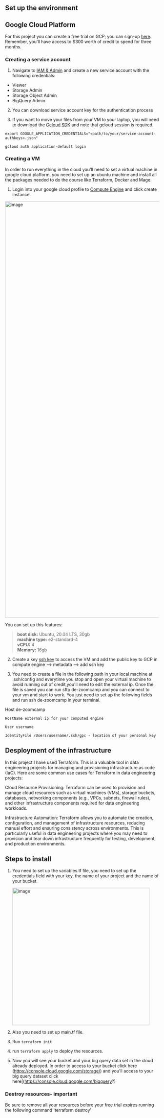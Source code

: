 ## Set up the environment

## Google Cloud Platform

For this project you can create a free trial on GCP; you can sign-up [here](https://cloud.google.com/free). Remember, you'll have access to $300 worth of credit to spend for three months. 

### Creating a service account
1. Navigate to [IAM & Admin](https://console.cloud.google.com/iam-admin/iam?project=de-zoomcamp-test) and create a new service account with the following credentials:

* Viewer
* Storage Admin
* Storage Object Admin
* BigQuery Admin

2. You can download service account key for the authentication process

3. If you want to move your files from your VM to your laptop, you will need to download the [Gcloud SDK](https://cloud.google.com/sdk/docs/install-sdk) and note that gcloud session is required.

```
export GOOGLE_APPLICATION_CREDENTIALS="<path/to/your/service-account-authkeys>.json"

gcloud auth application-default login
```

### Creating a VM

In order to run everything in the cloud you'll need to set a virtual machine in google cloud plafform, you need to set up an ubuntu machine and install all the packages needed to do the course like Terraform, Docker and Mage.

1. Login into your google cloud profile to [Compute Engine](https://console.cloud.google.com/compute/instances?) and click create instance. 
<img width="1362" alt="image" src="https://github.com/jcgarciasis/RAWG_games_analysis/assets/32393447/3c4f7430-1d09-4c85-9750-337345a7b542">

You can set up this features:

> **boot disk:** Ubuntu, 20.04 LTS, 30gb <br/>
> **machine type:** e2-standard-4 <br/>
> **vCPU:** 4 <br/>
> **Memory:** 16gb

2. Create a key [ssh key](https://cloud.google.com/compute/docs/connect/create-ssh-keys#gcloud) to access the VM and add the public key to GCP in compute engine --> metadata --> add ssh key

3. You need to create a file in the following path in your local machine at .ssh/config and everytime you stop and open your virtual machine to avoid running out of credit,you'll need to edit the external ip. Once the file is saved you can run sftp de-zoomcamp and you can connect to your vm and start to work. You just need to set up the following fields and run ssh de-zoomcamp in your terminal.

   
Host de-zoomcamp

    HostName external ip for your computed engine
    
    User username
    
    IdentityFile /Users/username/.ssh/gpc - location of your personal key

## Desployment of the infrastructure

In this project I have used Terraform. This is a valuable tool in data engineering projects for managing and provisioning infrastructure as code (IaC). Here are some common use cases for Terraform in data engineering projects:

Cloud Resource Provisioning: Terraform can be used to provision and manage cloud resources such as virtual machines (VMs), storage buckets, databases, networking components (e.g., VPCs, subnets, firewall rules), and other infrastructure components required for data engineering workloads.

Infrastructure Automation: Terraform allows you to automate the creation, configuration, and management of infrastructure resources, reducing manual effort and ensuring consistency across environments. This is particularly useful in data engineering projects where you may need to provision and tear down infrastructure frequently for testing, development, and production environments.


 ## Steps to install

1. You need to set up the variables.tf file, you need to set up the credentials field with your key, the name of your project and the name of your bucket.
   
    <img width="449" alt="image" src="https://github.com/jcgarciasis/RAWG_games_analysis/assets/32393447/b3c82104-5bc2-477d-a435-f845534f0be5">
    

3. Also you need to set up main.tf file.
 
4. Run ``` terraform init ```

5. run ``` terraform apply ```  to deploy the resources.

6. Now you will see your bucket and your big query data set in the cloud already deployed.
In order to access to your bucket click here (https://console.cloud.google.com/storage/) and you'll access to your big query dataset click here[(https://console.cloud.google.com/bigquery?)

### Destroy resources- important
Be sure to remove all your resources before your free trial expires running the following command 'terraform destroy'




   

